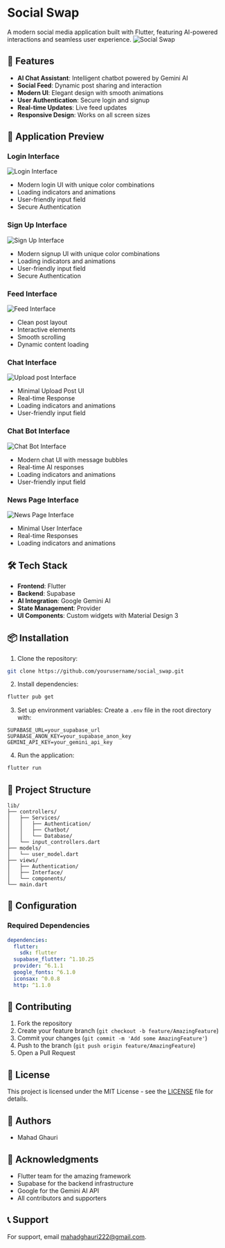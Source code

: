 # Social Swap

A modern social media application built with Flutter, featuring AI-powered interactions and seamless user experience.
![Social Swap](https://gttdwnnthusaqvujxoll.supabase.co/storage/v1/object/sign/app-icon/App%20Icon.jpeg?token=eyJhbGciOiJIUzI1NiIsInR5cCI6IkpXVCJ9.eyJ1cmwiOiJhcHAtaWNvbi9BcHAgSWNvbi5qcGVnIiwiaWF0IjoxNzQyNzQxNTU0LCJleHAiOjE3NTEwNzQxNTU0fQ.yVPnwkj5nbnWspxG8adR28DKdDg4yw4CMyadFou6kvQ)

## 🌟 Features

- **AI Chat Assistant**: Intelligent chatbot powered by Gemini AI
- **Social Feed**: Dynamic post sharing and interaction
- **Modern UI**: Elegant design with smooth animations
- **User Authentication**: Secure login and signup
- **Real-time Updates**: Live feed updates
- **Responsive Design**: Works on all screen sizes

## 📱 Application Preview

### Login Interface
![Login Interface](https://gttdwnnthusaqvujxoll.supabase.co/storage/v1/object/sign/app-images/App%20SS%201.jpeg?token=eyJhbGciOiJIUzI1NiIsInR5cCI6IkpXVCJ9.eyJ1cmwiOiJhcHAtaW1hZ2VzL0FwcCBTUyAxLmpwZWciLCJpYXQiOjE3NDI3NDE2MjcsImV4cCI6MTc1MTA3NDE2Mjd9.awQCGuGGLjXsvNTadsfNkJHUoBRaHKADlicwkolnHuk)
- Modern login UI with unique color combinations
- Loading indicators and animations
- User-friendly input field
- Secure Authentication

### Sign Up Interface
![Sign Up Interface](https://gttdwnnthusaqvujxoll.supabase.co/storage/v1/object/sign/app-images/App%20SS%202.jpeg?token=eyJhbGciOiJIUzI1NiIsInR5cCI6IkpXVCJ9.eyJ1cmwiOiJhcHAtaW1hZ2VzL0FwcCBTUyAyLmpwZWciLCJpYXQiOjE3NDI3NDE3NTcsImV4cCI6MTc1MTA3NDE3NTd9.YRtZCn7mbaWy2eG2uNU4uqHqr3WlLY5Hy66334goCFM)
- Modern signup UI with unique color combinations
- Loading indicators and animations
- User-friendly input field
- Secure Authentication

### Feed Interface
![Feed Interface](https://gttdwnnthusaqvujxoll.supabase.co/storage/v1/object/sign/app-images/App%20SS%203.jpeg?token=eyJhbGciOiJIUzI1NiIsInR5cCI6IkpXVCJ9.eyJ1cmwiOiJhcHAtaW1hZ2VzL0FwcCBTUyAzLmpwZWciLCJpYXQiOjE3NDI3NDE3OTcsImV4cCI6MTc1MTA3NDE3OTd9.YfuHM9IsVE7GopNWs1h31a8dgSf7beEHxsGIODqN4aE)
- Clean post layout
- Interactive elements
- Smooth scrolling
- Dynamic content loading

### Chat Interface
![Upload post Interface](https://gttdwnnthusaqvujxoll.supabase.co/storage/v1/object/sign/app-images/App%20SS%206.jpeg?token=eyJhbGciOiJIUzI1NiIsInR5cCI6IkpXVCJ9.eyJ1cmwiOiJhcHAtaW1hZ2VzL0FwcCBTUyA2LmpwZWciLCJpYXQiOjE3NDI3NDE4NzcsImV4cCI6MTc1MTA3NDE4Nzd9.lYfPv9bZl1y2JadfKvHRqDfIsgZaqsoBcQ9pFR4Kj4w)
- Minimal Upload Post UI 
- Real-time Response
- Loading indicators and animations
- User-friendly input field

### Chat Bot Interface
![Chat Bot Interface](https://gttdwnnthusaqvujxoll.supabase.co/storage/v1/object/sign/app-images/App%20SS%205.jpeg?token=eyJhbGciOiJIUzI1NiIsInR5cCI6IkpXVCJ9.eyJ1cmwiOiJhcHAtaW1hZ2VzL0FwcCBTUyA1LmpwZWciLCJpYXQiOjE3NDI3NDE5MzIsImV4cCI6MTc1MTA3NDE5MzJ9.OlRJ4pgvQHBvUTBcLPmp9jpfK8u-r7rHAhGUxNNA2KQ)
- Modern chat UI with message bubbles
- Real-time AI responses
- Loading indicators and animations
- User-friendly input field

### News Page Interface
![News Page Interface](https://gttdwnnthusaqvujxoll.supabase.co/storage/v1/object/sign/app-images/App%20SS%207.jpeg?token=eyJhbGciOiJIUzI1NiIsInR5cCI6IkpXVCJ9.eyJ1cmwiOiJhcHAtaW1hZ2VzL0FwcCBTUyA3LmpwZWciLCJpYXQiOjE3NDI3NDE5NjEsImV4cCI6MTc1MTA3NDE5NjF9.mFi5g-zfUXYz_UTv3zpcjvmHN_3n6xAsblJatKkrP84)
- Minimal User Interface
- Real-time Responses
- Loading indicators and animations

## 🛠️ Tech Stack

- **Frontend**: Flutter
- **Backend**: Supabase
- **AI Integration**: Google Gemini AI
- **State Management**: Provider
- **UI Components**: Custom widgets with Material Design 3

## 📦 Installation

1. Clone the repository:
```bash
git clone https://github.com/yourusername/social_swap.git
```

2. Install dependencies:
```bash
flutter pub get
```

3. Set up environment variables:
Create a `.env` file in the root directory with:
```
SUPABASE_URL=your_supabase_url
SUPABASE_ANON_KEY=your_supabase_anon_key
GEMINI_API_KEY=your_gemini_api_key
```

4. Run the application:
```bash
flutter run
```

## 📁 Project Structure

```
lib/
├── controllers/
│   ├── Services/
│   │   ├── Authentication/
│   │   ├── Chatbot/
│   │   └── Database/
│   └── input_controllers.dart
├── models/
│   └── user_model.dart
├── views/
│   ├── Authentication/
│   ├── Interface/
│   └── components/
└── main.dart
```

## 🔧 Configuration

### Required Dependencies
```yaml
dependencies:
  flutter:
    sdk: flutter
  supabase_flutter: ^1.10.25
  provider: ^6.1.1
  google_fonts: ^6.1.0
  iconsax: ^0.0.8
  http: ^1.1.0
```

## 🤝 Contributing

1. Fork the repository
2. Create your feature branch (`git checkout -b feature/AmazingFeature`)
3. Commit your changes (`git commit -m 'Add some AmazingFeature'`)
4. Push to the branch (`git push origin feature/AmazingFeature`)
5. Open a Pull Request

## 📄 License

This project is licensed under the MIT License - see the [LICENSE](LICENSE) file for details.

## 👥 Authors

- Mahad Ghauri

## 🙏 Acknowledgments

- Flutter team for the amazing framework
- Supabase for the backend infrastructure
- Google for the Gemini AI API
- All contributors and supporters

## 📞 Support

For support, email mahadghauri222@gmail.com.

